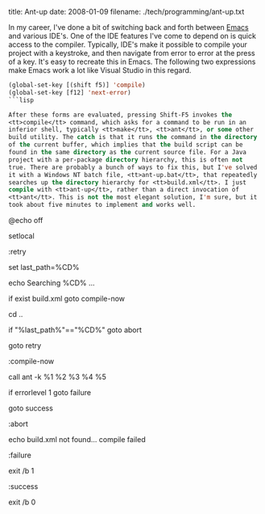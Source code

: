 title: Ant-up
date: 2008-01-09
filename: ./tech/programming/ant-up.txt

In my career, I've done a bit of switching back and forth between <a
href="http://www.gnu.org/software/emacs/">Emacs</a> and various
IDE's. One of the IDE features I've come to depend on is quick access
to the compiler. Typically, IDE's make it possible to compile your
project with a keystroke, and then navigate from error to error at the
press of a key. It's easy to recreate this in Emacs. The following two
expressions make Emacs work a lot like Visual Studio in this regard.

```lisp
(global-set-key [(shift f5)] 'compile)
(global-set-key [f12] 'next-error)
```lisp

After these forms are evaluated, pressing Shift-F5 invokes the
<tt>compile</tt> command, which asks for a command to be run in an
inferior shell, typically <tt>make</tt>, <tt>ant</tt>, or some other
build utility. The catch is that it runs the command in the directory
of the current buffer, which implies that the build script can be
found in the same directory as the current source file. For a Java
project with a per-package directory hierarchy, this is often not
true. There are probably a bunch of ways to fix this, but I've solved
it with a Windows NT batch file, <tt>ant-up.bat</tt>, that repeatedly
searches up the directory hierarchy for <tt>build.xml</tt>. I just
compile with <tt>ant-up</tt>, rather than a direct invocation of
<tt>ant</tt>. This is not the most elegant solution, I'm sure, but it
took about five minutes to implement and works well.

```
@echo off

setlocal

:retry

set last_path=%CD%

echo Searching %CD% ...

if exist build.xml goto compile-now

cd ..

if "%last_path%"=="%CD%" goto abort

goto retry

:compile-now

call ant -k %1 %2 %3 %4 %5

if errorlevel 1 goto failure

goto success

:abort

echo build.xml not found... compile failed

:failure

exit /b 1

:success

exit /b 0
```


